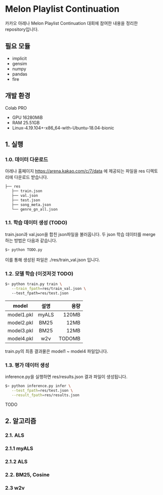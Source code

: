 # Melon Playlist Continuation
카카오 아레나 Melon Playlist Continuation 대회에 참여한 내용을 정리한 repository입니다. 

## 필요 모듈
- implicit
- gensim
- numpy
- pandas
- fire

## 개발 환경
Colab PRO 
- GPU 16280MiB 
- RAM 25.51GB
- Linux-4.19.104+-x86_64-with-Ubuntu-18.04-bionic

## 1. 실행
### 1.0. 데이터 다운로드
아레나 홈페이지 https://arena.kakao.com/c/7/data 에 제공되는 파일을 
res 디렉토리에 다운로드 받습니다. 

```bash
├── res
   ├── train.json
   ├── val.json
   ├── test.json
   ├── song_meta.json
   └── genre_gn_all.json
``` 

### 1.1. 학습 데이터 생성 (TODO)
train.json과 val.json을 합친 json파일을 불러옵니다. 두 json 학습 데이터를 merge하는 방법은 다음과 같습니다.

```bash
$> python TODO.py
``` 

이를 통해 생성된 파일은 ./res/train_val.json 입니다. 

### 1.2. 모델 학습 (이것저것 TODO)

```bash
$> python train.py train \
   --train_fpath=res/train_val.json \ 
   --test_fpath=res/test.json
``` 

| model | 설명 | 용량 |
|---|:---:|---:|
| model1.pkl | myALS | 120MB |
| model2.pkl | BM25 | 12MB |
| model3.pkl | BM25 | 12MB |
| model4.pkl | w2v | TODOMB | 

train.py의 최종 결과물은 model1 ~ model4 파일입니다.

### 1.3. 평가 데이터 생성 
inference.py을 실행하면 res/results.json 결과 파일이 생성됩니다.

```bash
$> python inference.py infer \
   --test_fpath=res/test.json \
   --result_fpath=res/results.json
``` 
TODO
## 2. 알고리즘

### 2.1. ALS

### 2.1.1 myALS
### 2.1.2 ALS

### 2.2. BM25, Cosine

### 2.3 w2v
